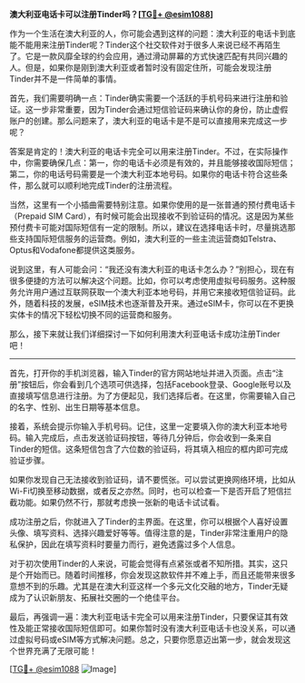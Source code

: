 **澳大利亚电话卡可以注册Tinder吗？[[TG💪+ @esim1088](https://t.me/s/esim1088)]**

作为一个生活在澳大利亚的人，你可能会遇到这样的问题：澳大利亚的电话卡到底能不能用来注册Tinder呢？Tinder这个社交软件对于很多人来说已经不再陌生了。它是一款风靡全球的约会应用，通过滑动屏幕的方式快速匹配有共同兴趣的人。但是，如果你是刚到澳大利亚或者暂时没有固定住所，可能会发现注册Tinder并不是一件简单的事情。

首先，我们需要明确一点：Tinder确实需要一个活跃的手机号码来进行注册和验证。这一步非常重要，因为Tinder会通过短信验证码来确认你的身份，防止虚假账户的创建。那么问题来了，澳大利亚的电话卡是不是可以直接用来完成这一步呢？

答案是肯定的！澳大利亚的电话卡完全可以用来注册Tinder。不过，在实际操作中，你需要确保几点：第一，你的电话卡必须是有效的，并且能够接收国际短信；第二，你的电话号码需要是一个澳大利亚本地号码。如果你的电话卡符合这些条件，那么就可以顺利地完成Tinder的注册流程。

当然，这里有一个小插曲需要特别注意。如果你使用的是一张普通的预付费电话卡（Prepaid SIM Card），有时候可能会出现接收不到验证码的情况。这是因为某些预付费卡可能对国际短信有一定的限制。所以，建议在选择电话卡时，尽量挑选那些支持国际短信服务的运营商。例如，澳大利亚的一些主流运营商如Telstra、Optus和Vodafone都提供这类服务。

说到这里，有人可能会问：“我还没有澳大利亚的电话卡怎么办？”别担心，现在有很多便捷的方法可以解决这个问题。比如，你可以考虑使用虚拟号码服务。这种服务允许用户通过互联网获取一个澳大利亚本地号码，并用它来接收短信验证码。此外，随着科技的发展，eSIM技术也逐渐普及开来。通过eSIM卡，你可以在不更换实体卡的情况下轻松切换不同的运营商和服务。

那么，接下来就让我们详细探讨一下如何利用澳大利亚电话卡成功注册Tinder吧！

---

首先，打开你的手机浏览器，输入Tinder的官方网站地址并进入页面。点击“注册”按钮后，你会看到几个选项可供选择，包括Facebook登录、Google账号以及直接填写信息进行注册。为了方便起见，我们选择后者。在这里，你需要输入自己的名字、性别、出生日期等基本信息。

接着，系统会提示你输入手机号码。记住，这里一定要填入你的澳大利亚本地号码。输入完成后，点击发送验证码按钮，等待几分钟后，你会收到一条来自Tinder的短信。这条短信包含了六位数的验证码，将其填入相应的框内即可完成验证步骤。

如果你发现自己无法接收到验证码，请不要慌张。可以尝试更换网络环境，比如从Wi-Fi切换至移动数据，或者反之亦然。同时，也可以检查一下是否开启了短信拦截功能。如果仍然不行，那就考虑换一张新的电话卡试试看。

成功注册之后，你就进入了Tinder的主界面。在这里，你可以根据个人喜好设置头像、填写资料、选择兴趣爱好等等。值得注意的是，Tinder非常注重用户的隐私保护，因此在填写资料时要量力而行，避免透露过多个人信息。

对于初次使用Tinder的人来说，可能会觉得有点紧张或者不知所措。其实，这只是个开始而已。随着时间推移，你会发现这款软件并不难上手，而且还能带来很多意想不到的乐趣。尤其是在澳大利亚这样一个多元文化交融的地方，Tinder无疑成为了认识新朋友、拓展社交圈的一个绝佳平台。

最后，再强调一遍：澳大利亚电话卡完全可以用来注册Tinder，只要保证其有效性及能正常接收国际短信即可。如果你暂时没有澳大利亚电话卡也没关系，可以通过虚拟号码或eSIM等方式解决问题。总之，只要你愿意迈出第一步，就会发现这个世界充满了无限可能！

[[TG💪+ @esim1088](https://t.me/s/esim1088) ![Image](https://i.postimg.cc/4NQfJmqS/Snipaste-2025-05-13-00-14-12.png)]